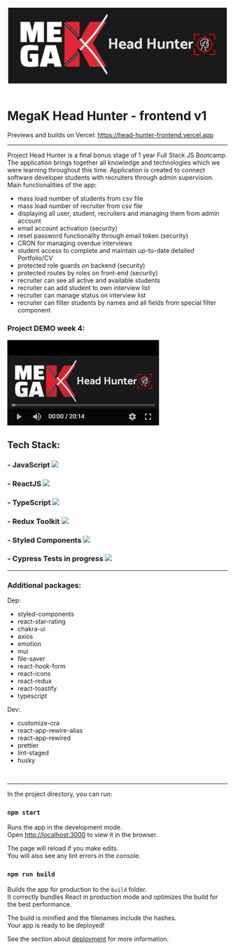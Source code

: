 <div style="display: flex; align-items: center; justify-content: center">
<p align="center">
<img src="public/assets/readme_logo.png" width="500" alt="Nest Logo" />

</div>
<h1>MegaK Head Hunter - frontend v1 </h1>

Previews and builds on Vercel: https://head-hunter-frontend.vercel.app

---

Project Head Hunter is a final bonus stage of 1 year Full Stack JS Bootcamp.
The application brings together all knowledge and technologies which we were learning throughout this time.
Application is created to connect software developer students with recruiters through admin supervision. Main functionalities of the app:

-  mass load number of students from csv file
-  mass load number of recruiter from csv file
-  displaying all user, student, recruiters and managing them from admin account
-  email account activation (security)
-  reset password functionality through email token (security)
-  CRON for managing overdue interviews
-  student access to complete and maintain up-to-date detailed Portfolio/CV
-  protected role guards on backend (security)
-  protected routes by roles on front-end (security)
-  recruiter can see all active and available students
-  recruiter can add student to own interview list
-  recruiter can manage status on interview list
-  recruiter can filter students by names and all fields from special filter component

### Project DEMO week 4:

[![IMAGE ALT TEXT HERE](https://raw.githubusercontent.com/Fremen1990/head-hunter-frontend/develop/public/assets/demo_2.png)](https://youtu.be/TStajdI8jhw)

## Tech Stack:

### - JavaScript <img src="https://www.lightgalleryjs.com/images/logos/javascript.svg" width="25" />

### - ReactJS <img src="https://w7.pngwing.com/pngs/79/518/png-transparent-js-react-js-logo-react-react-native-logos-icon-thumbnail.png" width="25" />

### - TypeScript <img src="https://www.devthomas.pl/static/media/typescript.3de182d2.svg" width="25" />

### - Redux Toolkit <img src="https://e7.pngegg.com/pngimages/413/852/png-clipart-redux-react-logo-javascript-dq-purple-violet-thumbnail.png" width="25" />

### - Styled Components <img src="https://a.storyblok.com/f/106378/318x214/059458447e/styled-components.png" width="30" />

### - Cypress Tests in progress <img src="https://media.slid.es/avatars/1098231/Cypress_Logomark_Color_Dark_BG.jpg" width="25" />

---

### Additional packages:

Dep:

-  styled-components
-  react-star-rating
-  chakra-ui
-  axios
-  emotion
-  mui
-  file-saver
-  react-hook-form
-  react-icons
-  react-redux
-  react-toastify
-  typescript

Dev:

-  customize-cra
-  react-app-rewire-alias
-  react-app-rewired
-  prettier
-  lint-staged
-  husky

<br/>

---

In the project directory, you can run:

### `npm start`

Runs the app in the development mode.\
Open [http://localhost:3000](http://localhost:3000) to view it in the browser.

The page will reload if you make edits.\
You will also see any lint errors in the console.

### `npm run build`

Builds the app for production to the `build` folder.\
It correctly bundles React in production mode and optimizes the build for the best performance.

The build is minified and the filenames include the hashes.\
Your app is ready to be deployed!

See the section about [deployment](https://facebook.github.io/create-react-app/docs/deployment) for more information.
